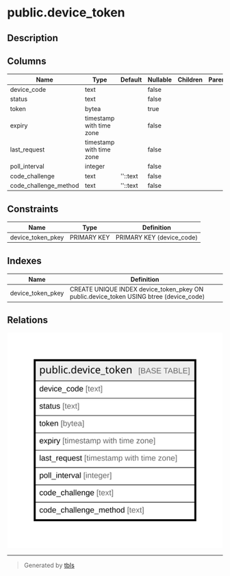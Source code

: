# public.device_token

## Description

## Columns

| Name | Type | Default | Nullable | Children | Parents | Comment |
| ---- | ---- | ------- | -------- | -------- | ------- | ------- |
| device_code | text |  | false |  |  |  |
| status | text |  | false |  |  |  |
| token | bytea |  | true |  |  |  |
| expiry | timestamp with time zone |  | false |  |  |  |
| last_request | timestamp with time zone |  | false |  |  |  |
| poll_interval | integer |  | false |  |  |  |
| code_challenge | text | ''::text | false |  |  |  |
| code_challenge_method | text | ''::text | false |  |  |  |

## Constraints

| Name | Type | Definition |
| ---- | ---- | ---------- |
| device_token_pkey | PRIMARY KEY | PRIMARY KEY (device_code) |

## Indexes

| Name | Definition |
| ---- | ---------- |
| device_token_pkey | CREATE UNIQUE INDEX device_token_pkey ON public.device_token USING btree (device_code) |

## Relations

![er](public.device_token.svg)

---

> Generated by [tbls](https://github.com/k1LoW/tbls)
